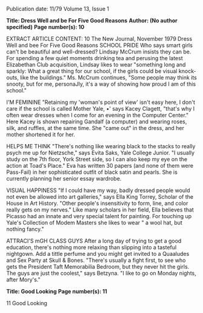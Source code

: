 Publication date: 11/79
Volume 13, Issue 1

**Title: Dress Well and be For Five Good Reasons**
**Author:  (No author specified)**
**Page number(s): 10**

EXTRACT ARTICLE CONTENT:
10 
The New Journal, November 1979 
Dress Well and bee
For Five Good Reasons 
SCHOOL PRIDE 
Who says smart girls can't 
be beautiful and well-dressed? Lindsay McCrum 
insists they can be. For spending a few quiet 
moments drinking tea and perusing the latest 
Elizabethan Club acquisition, Lindsay likes to 
wear "something long and sparkly: What a great 
thing for our school, if the girls could be visual 
knock-outs, like the buildings." Ms. McCrum 
continues, "Some people may think its snooty, but 
for me, personaJly, it's a way of showing how 
proud I am of this school." 

I'M FEMININE 
"Retaining my 'woman's 
point of view' isn't easy here, I don't care if the 
school is called Mother Yale, •' says Kacey Clagett, 
"that's why I often wear dresses when I come for 
an evening in the Computer Center." Here Kacey 
is shown repairing Gandalf (a computer) and 
wearing roses, silk, and ruffles, at the same time. 
She "came out" in the dress, and her mother 
shortened it for her. 

HELPS ME THINK 
"There's nothing like 
wearing black to the stacks to really psych me up 
for Nietzsche," says Evita Saks, Yale College 
Junior. "I usually study on the 7th floor, York 
Street side, so I can also keep my eye on the action
at Toad's Place." Eva has written 30 papers (and 
none of them were Pass-Fail) in her sophisticated 
outfit of black satin and pearls. She is currently 
planning her senior essay wardrobe. 

VISUAL HAPPINESS 
"If I could have my 
way, badly dressed people would not even be 
allowed into art galleries," says Ella King Torrey, 
Scholar of the House in Art History. "Other 
people's insensitivity to form, line, and color really 
gets on my nerves." Like many scholars in her 
field, Ella believes that Picasso had an innate and 
very special talent for painting. For touching up 
Yale's Collection of Modem Masters she likes to 
wear " a wool hat, but nothing fancy." 

ATTRACI'S mGH CLASS GUYS 
After 
a long day of trying to get a good education, 
there's nothing more relaxing than slipping into a 
tasteful nightgown. Add a tittle perfume and you 
might get invited to a Quaaludes and Sex Party at 
Skull & Bones. "There's usually a fight first, to 
see who gets the President Taft Memorabilia 
Bedroom, but they never hit the girls. The guys are
just the coolest," says Betzyna. "I like to go on 
Monday nights, after Mory's." 


**Title: Good Looking**
**Page number(s): 11**

11 
Good Looking